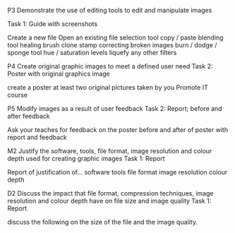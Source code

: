 P3 Demonstrate the use of editing tools to edit and manipulate images

Task 1: Guide with screenshots

Create a new file
Open an existing file
selection tool
copy / paste
blending tool
healing brush
clone stamp
correcting broken images
burn / dodge / sponge tool
hue / saturation
levels
liquefy
any other filters

P4 Create original graphic images to meet a defined user need
Task 2: Poster with original graphics image

create a poster
at least two original pictures taken by you
Promote IT course

P5 Modify images as a result of user feedback 
Task 2:  Report; before and after feedback

Ask your teaches for feedback on the poster
before and after of poster with report and feedback

M2 Justify the software, tools, file format, image resolution and colour depth used for creating graphic images 
Task 1: Report

Report of justification of...
   software
   tools
   file format
   image resolution
   colour depth

D2 Discuss the impact that file format, compression techniques, image resolution and colour depth have on file size and image quality 
Task 1: Report

discuss the following on the size of the file and the image quality. 






























